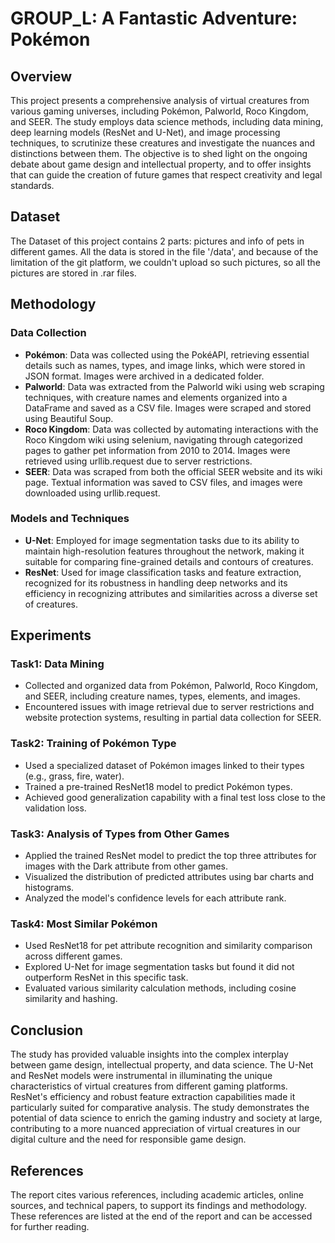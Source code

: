 # GROUP_L: A Fantastic Adventure: Pokémon  

## Overview
This project presents a comprehensive analysis of virtual creatures from various gaming universes, including Pokémon, Palworld, Roco Kingdom, and SEER. The study employs data science methods, including data mining, deep learning models (ResNet and U-Net), and image processing techniques, to scrutinize these creatures and investigate the nuances and distinctions between them. The objective is to shed light on the ongoing debate about game design and intellectual property, and to offer insights that can guide the creation of future games that respect creativity and legal standards.

## Dataset 
The Dataset of this project contains 2 parts: pictures and info of pets in different games. All the data is stored in the file '/data', and because of the limitation of the git platform, we couldn't upload so such pictures, so all the pictures are stored in .rar files.
## Methodology

### Data Collection
- **Pokémon**: Data was collected using the PokéAPI, retrieving essential details such as names, types, and image links, which were stored in JSON format. Images were archived in a dedicated folder.
- **Palworld**: Data was extracted from the Palworld wiki using web scraping techniques, with creature names and elements organized into a DataFrame and saved as a CSV file. Images were scraped and stored using Beautiful Soup.
- **Roco Kingdom**: Data was collected by automating interactions with the Roco Kingdom wiki using selenium, navigating through categorized pages to gather pet information from 2010 to 2014. Images were retrieved using urllib.request due to server restrictions.
- **SEER**: Data was scraped from both the official SEER website and its wiki page. Textual information was saved to CSV files, and images were downloaded using urllib.request.

### Models and Techniques
- **U-Net**: Employed for image segmentation tasks due to its ability to maintain high-resolution features throughout the network, making it suitable for comparing fine-grained details and contours of creatures.
- **ResNet**: Used for image classification tasks and feature extraction, recognized for its robustness in handling deep networks and its efficiency in recognizing attributes and similarities across a diverse set of creatures.

## Experiments

### Task1: Data Mining
- Collected and organized data from Pokémon, Palworld, Roco Kingdom, and SEER, including creature names, types, elements, and images.
- Encountered issues with image retrieval due to server restrictions and website protection systems, resulting in partial data collection for SEER.

### Task2: Training of Pokémon Type
- Used a specialized dataset of Pokémon images linked to their types (e.g., grass, fire, water).
- Trained a pre-trained ResNet18 model to predict Pokémon types.
- Achieved good generalization capability with a final test loss close to the validation loss.

### Task3: Analysis of Types from Other Games
- Applied the trained ResNet model to predict the top three attributes for images with the Dark attribute from other games.
- Visualized the distribution of predicted attributes using bar charts and histograms.
- Analyzed the model's confidence levels for each attribute rank.

### Task4: Most Similar Pokémon
- Used ResNet18 for pet attribute recognition and similarity comparison across different games.
- Explored U-Net for image segmentation tasks but found it did not outperform ResNet in this specific task.
- Evaluated various similarity calculation methods, including cosine similarity and hashing.

## Conclusion
The study has provided valuable insights into the complex interplay between game design, intellectual property, and data science. The U-Net and ResNet models were instrumental in illuminating the unique characteristics of virtual creatures from different gaming platforms. ResNet's efficiency and robust feature extraction capabilities made it particularly suited for comparative analysis. The study demonstrates the potential of data science to enrich the gaming industry and society at large, contributing to a more nuanced appreciation of virtual creatures in our digital culture and the need for responsible game design.

## References
The report cites various references, including academic articles, online sources, and technical papers, to support its findings and methodology. These references are listed at the end of the report and can be accessed for further reading.
